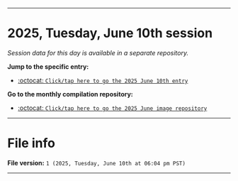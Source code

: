 
***

# 2025, Tuesday, June 10th session

_Session data for this day is available in a separate repository._

**Jump to the specific entry:**

- [:octocat: `Click/tap here to go the 2025 June 10th entry`](https://github.com/seanpm2001/SeansLifeArchive_Images_MotorWorld_CarFactory_Y2025_V6/tree/SeansLifeArchive_Images_MotorWorld_CarFactory_Y2025_V6_Main-dev/2025/06_June/10/)

**Go to the monthly compilation repository:**

- [:octocat: `Click/tap here to go the 2025 June image repository`](https://github.com/seanpm2001/SeansLifeArchive_Images_MotorWorld_CarFactory_Y2025_V6/)

***

# File info

**File version:** `1 (2025, Tuesday, June 10th at 06:04 pm PST)`

***
